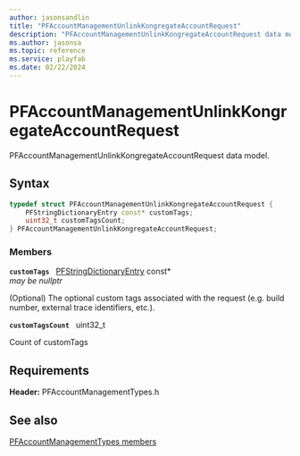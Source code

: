 ```yaml
---
author: jasonsandlin
title: "PFAccountManagementUnlinkKongregateAccountRequest"
description: "PFAccountManagementUnlinkKongregateAccountRequest data model."
ms.author: jasonsa
ms.topic: reference
ms.service: playfab
ms.date: 02/22/2024
---
```


# PFAccountManagementUnlinkKongregateAccountRequest  

PFAccountManagementUnlinkKongregateAccountRequest data model.  

## Syntax  
  
```cpp
typedef struct PFAccountManagementUnlinkKongregateAccountRequest {  
    PFStringDictionaryEntry const* customTags;  
    uint32_t customTagsCount;  
} PFAccountManagementUnlinkKongregateAccountRequest;  
```
  
### Members  
  
**`customTags`** &nbsp; [PFStringDictionaryEntry](../../pftypes/structs/pfstringdictionaryentry.md) const*  
*may be nullptr*  
  
(Optional) The optional custom tags associated with the request (e.g. build number, external trace identifiers, etc.).
  
**`customTagsCount`** &nbsp; uint32_t  
  
Count of customTags
  
  
## Requirements  
  
**Header:** PFAccountManagementTypes.h
  
## See also  
[PFAccountManagementTypes members](../pfaccountmanagementtypes_members.md)  

  
  
